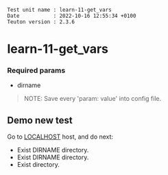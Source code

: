 ```
Test unit name : learn-11-get_vars
Date           : 2022-10-16 12:55:34 +0100
Teuton version : 2.3.6
```

# learn-11-get_vars

### Required params
* dirname

> NOTE: Save every 'param: value' into config file.

## Demo new test


Go to [LOCALHOST](#required-hosts) host, and do next:
* Exist DIRNAME directory.
* Exist DIRNAME directory.
* Exist  directory.
